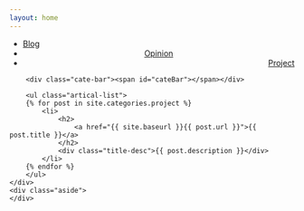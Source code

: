 ```yaml
---
layout: home
---
```


<div class="index-content project">
    <div class="section">
        <ul class="artical-cate">
            <li><a href="{{ site.baseurl }}/"><span>Blog</span></a></li>
            <li style="text-align:center"><a href="{{ site.baseurl }}/opinion"><span>Opinion</span></a></li>
            <li class="on" style="text-align:right"><a href="{{ site.baseurl }}/project"><span>Project</span></a></li>
        </ul>

        <div class="cate-bar"><span id="cateBar"></span></div>

        <ul class="artical-list">
        {% for post in site.categories.project %}
            <li>
                <h2>
                    <a href="{{ site.baseurl }}{{ post.url }}">{{ post.title }}</a>
                </h2>
                <div class="title-desc">{{ post.description }}</div>
            </li>
        {% endfor %}
        </ul>
    </div>
    <div class="aside">
    </div>
</div>

